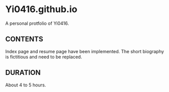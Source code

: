 # Yi0416.github.io
A personal protfolio of Yi0416.

## CONTENTS
Index page and resume page have been implemented. The short biography is fictitious and need to be replaced.

## DURATION
About 4 to 5 hours.
